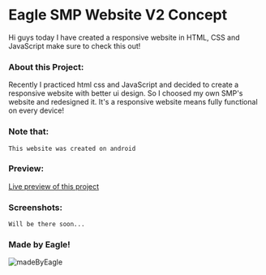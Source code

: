# Eagle SMP Website V2 Concept

Hi guys today I have created a responsive website in HTML, CSS and JavaScript make sure to check this out!

### About this Project:
Recently I practiced html css and JavaScript and decided to create a responsive website with better ui design.
So I choosed my own SMP's website and redesigned it. It's a responsive website means fully functional on every device!

### Note that:
`This website was created on android`

### Preview:
[Live preview of this project](https://eagle1309.github.io/eagle-smp-web-v2/)

### Screenshots:
`Will be there soon...`

### Made by Eagle!
![madeByEagle](https://socialify.git.ci/EAGLE1309/eagle-smp-web-v2/image?description=1&descriptionEditable=A%20simple%20animated%20neumorphism%20stats%20bar&font=Inter&language=1&owner=1&pattern=Charlie%20Brown&theme=Dark)
